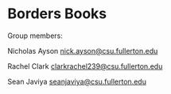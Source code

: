 # Borders Books

Group members:

Nicholas Ayson nick.ayson@csu.fullerton.edu

Rachel Clark clarkrachel239@csu.fullerton.edu

Sean Javiya seanjaviya@csu.fullerton.edu
